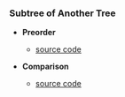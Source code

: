### Subtree of Another Tree

- **Preorder**
    - [source code](source/preorder.py)

- **Comparison**
    - [source code](source/comparison.py)